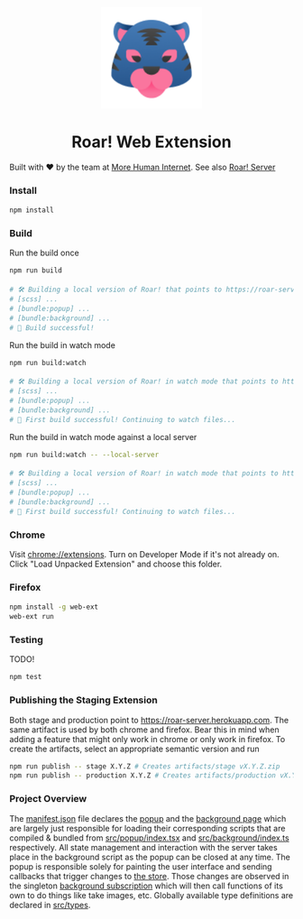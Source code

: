 <p align="center">
  <a href="https://morehumaninternet.org">
    <img alt="More Human Internet" src="https://raw.githubusercontent.com/morehumaninternet/roar-extension/main/img/roar_128.png" width="180" />
  </a>
</p>
<h1 align="center">
  Roar! Web Extension
</h1>

Built with ❤️ by the team at <a href="https://morehumaninternet.org">More Human Internet</a>. See also [Roar! Server]()

### Install

```bash
npm install
```

### Build

Run the build once

```bash
npm run build

# 🛠 Building a local version of Roar! that points to https://roar-server.herokuapp.com
# [scss] ...
# [bundle:popup] ...
# [bundle:background] ...
# 🎉 Build successful!
```

Run the build in watch mode

```bash
npm run build:watch

# 🛠 Building a local version of Roar! in watch mode that points to https://roar-server.herokuapp.com
# [scss] ...
# [bundle:popup] ...
# [bundle:background] ...
# 🎉 First build successful! Continuing to watch files...
```

Run the build in watch mode against a local server

```bash
npm run build:watch -- --local-server

# 🛠 Building a local version of Roar! in watch mode that points to https://localhost:5004
# [scss] ...
# [bundle:popup] ...
# [bundle:background] ...
# 🎉 First build successful! Continuing to watch files...
```

### Chrome

Visit [chrome://extensions](chrome://extensions). Turn on Developer Mode if it's not already on. Click "Load Unpacked Extension" and choose this folder.

### Firefox

```bash
npm install -g web-ext
web-ext run
```

### Testing

TODO!

```bash
npm test
```

### Publishing the Staging Extension

Both stage and production point to https://roar-server.herokuapp.com. The same artifact is used by both chrome and firefox. Bear this in mind when adding a feature that might only work in chrome or only work in firefox. To create the artifacts, select an appropriate semantic version and run

```bash
npm run publish -- stage X.Y.Z # Creates artifacts/stage vX.Y.Z.zip
npm run publish -- production X.Y.Z # Creates artifacts/production vX.Y.Z.zip
```

### Project Overview

The [manifest.json](manifest.json) file declares the [popup](html/popup.html) and the [background page](html/background-page.html) which are largely just responsible for loading their corresponding scripts that are compiled & bundled from [src/popup/index.tsx](src/popup/index.tsx) and [src/background/index.ts](src/background/index.ts) respectively. All state management and interaction with the server takes place in the background script as the popup can be closed at any time. The popup is responsible solely for painting the user interface and sending callbacks that trigger changes to [the store](src/background/store.ts). Those changes are observed in the singleton [background subscription](src/background/subscribe.ts) which will then call functions of its own to do things like take images, etc. Globally available type definitions are declared in [src/types](src/types).

